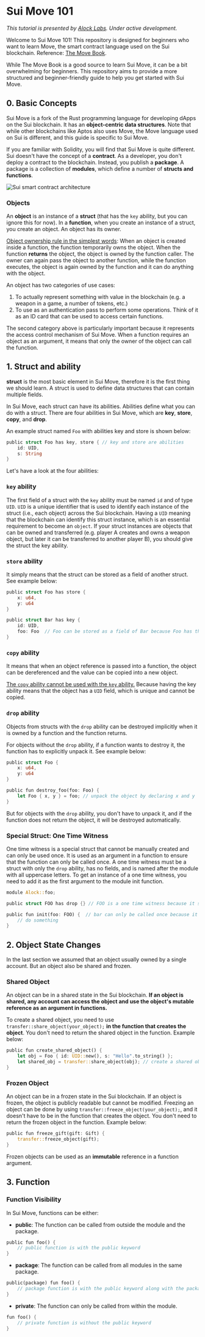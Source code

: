 # Sui Move 101
*This tutorial is presented by [Alock Labs](https://www.alock.club). Under active development.*

Welcome to Sui Move 101! This repository is designed for beginners who want to learn Move, the smart contract language used on the Sui blockchain. Reference: [The Move Book](https://move-book.com/index.html). 

While The Move Book is a good source to learn Sui Move, it can be a bit overwhelming for beginners. This repository aims to provide a more structured and beginner-friendly guide to help you get started with Sui Move.

## 0. Basic Concepts
Sui Move is a fork of the Rust programming language for developing dApps on the Sui blockchain. It has an **object-centric data structures**. Note that while other blockchains like Aptos also uses Move, the Move language used on Sui is different, and this guide is specific to Sui Move. 

If you are familiar with Solidity, you will find that Sui Move is quite different. Sui doesn't have the concept of a **contract**. As a developer, you don't deploy a contract to the blockchain. Instead, you publish a **package**. A package is a collection of **modules**, which define a number of **structs and functions**.

![Sui smart contract architecture](https://github.com/Alock-Labs/Sui-MOVE-101/blob/main/images/Sui-smart-contract-architecture.png?raw=true)

### Objects
An **object** is an instance of a **struct** (that has the `key` ability, but you can ignore this for now). In a **function**, when you create an instance of a struct, you create an object. An object has its owner. 

<ins>Object ownership rule in the simplest words</ins>: When an object is created inside a function, the function temporarily owns the object. When the function **returns** the object, the object is owned by the function caller. The owner can again pass the object to another function, while the function executes, the object is again owned by the function and it can do anything with the object.

An object has two categories of use cases:
1. To actually represent something with value in the blockchain (e.g. a weapon in a game, a number of tokens, etc.)
2. To use as an authentication pass to perform some operations. Think of it as an ID card that can be used to access certain functions. 

The second category above is particularly important because it represents the access control mechanism of Sui Move. When a function requires an object as an argument, it means that only the owner of the object can call the function.

## 1. Struct and ability
**struct** is the most basic element in Sui Move, therefore it is the first thing we should learn. A struct is used to define data structures that can contain multiple fields.

In Sui Move, each struct can have its abilities. Abilities define what you can do with a struct. There are four abilities in Sui Move, which are **key**, **store**, **copy**, and **drop**.

An example struct named `Foo` with abilities key and store is shown below:

```rust
public struct Foo has key, store { // key and store are abilities
    id: UID,
    s: String
}
```

Let's have a look at the four abilities:

### `key` ability
The first field of a struct with the `key` ability must be named `id` and of type `UID`. `UID` is a unique identifier that is used to identify each instance of the struct (i.e., each object) across the Sui blockchain.
Having a `UID` meaning that the blockchain can identify this struct instance, which is an essential requirement to become an `object`. If your struct instances are objects that can be owned and transferred (e.g. player A creates and owns a weapon object, but later it can be transferred to another player B), you should give the struct the key ability. 

### `store` ability
It simply means that the struct can be stored as a field of another struct. See example below:

```rust
public struct Foo has store {
    x: u64,
    y: u64
}

public struct Bar has key {
    id: UID,
    foo: Foo  // Foo can be stored as a field of Bar because Foo has the store ability
}
```

### `copy` ability
It means that when an object reference is passed into a function, the object can be dereferenced and the value can be copied into a new object. 

<ins>The `copy` ability cannot be used with the `key` ability.</ins> Because having the key ability means that the object has a `UID` field, which is unique and cannot be copied.

### `drop` ability
Objects from structs with the `drop` ability can be destroyed implicitly when it is owned by a function and the function returns.

For objects without the `drop` ability, if a function wants to destroy it, the function has to explicitly unpack it. See example below:

```rust
public struct Foo {
    x: u64,
    y: u64
}

public fun destroy_foo(foo: Foo) {
    let Foo { x, y } = foo; // unpack the object by declaring x and y
}
```

But for objects with the `drop` ability, you don't have to unpack it, and if the function does not return the object, it will be destroyed automatically.

### Special Struct: One Time Witness
One time witness is a special struct that cannot be manually created and can only be used once. It is used as an argument in a function to ensure that the function can only be called once. A one time witness must be a struct with only the `drop` ability, has no fields, and is named after the module with all uppercase letters. To get an instance of a one time witness, you need to add it as the first argument to the module init function.

```rust
module Alock::foo;

public struct FOO has drop {} // FOO is a one time witness because it satisfies the requirements

public fun init(foo: FOO) {  // bar can only be called once because it requires a one time witness
    // do something
}
```


## 2. Object State Changes
In the last section we assumed that an object usually owned by a single account. But an object also be shared and frozen.

### Shared Object
An object can be in a shared state in the Sui blockchain. **If an object is shared, any account can access the object and use the object's mutable reference as an argument in functions.**

To create a shared object, you need to use `transfer::share_object(your_object);` **in the function that creates the object**. You don't need to return the shared object in the function. Example below:

```rust
public fun create_shared_object() {
    let obj = Foo { id: UID::new(), s: "Hello".to_string() };
    let shared_obj = transfer::share_object(obj); // create a shared object
}
```

### Frozen Object
An object can be in a frozen state in the Sui blockchain. If an object is frozen, the object is publicly readable but cannot be modified. Freezing an object can be done by using `transfer::freeze_object(your_object);`, and it doesn't have to be in the function that creates the object. You don't need to return the frozen object in the function. Example below:

```rust
public fun freeze_gift(gift: Gift) {
    transfer::freeze_object(gift);
}
```

Frozen objects can be used as an **immutable** reference in a function argument.

## 3. Function

### Function Visibility
In Sui Move, functions can be either:
- **public**: The function can be called from outside the module and the package. 
```rust
public fun foo() {
    // public function is with the public keyword
}
```
- **package**: The function can be called from all modules in the same package.
```rust
public(package) fun foo() {
    // package function is with the public keyword along with the package modifier
}
```
- **private**: The function can only be called from within the module.
```rust
fun foo() {
    // private function is without the public keyword
}
```